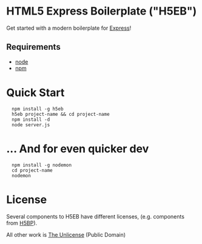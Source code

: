 
# HTML5 Express Boilerplate ("H5EB")

Get started with a modern boilerplate for [Express](http://expressjs.com)!

## Requirements
  * [node](https://github.com/joyent/node)
  * [npm](https://github.com/isaacs/npm)

# Quick Start

      npm install -g h5eb
      h5eb project-name && cd project-name
      npm install -d
      node server.js

# ... And for even quicker dev

      npm install -g nodemon
      cd project-name
      nodemon

# License

Several components to H5EB have different licenses, (e.g. components from [H5BP](https://github.com/paulirish/html5-boilerplate)).

All other work is [The Unlicense](http://unlicense.org/) (Public Domain)

